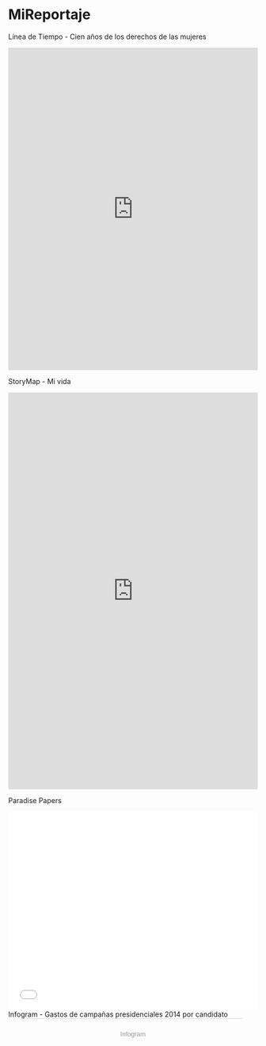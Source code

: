 # MiReportaje
Línea de Tiempo - Cien años de los derechos de las mujeres

<iframe src='https://cdn.knightlab.com/libs/timeline3/latest/embed/index.html?source=1mnUL1zAehVV7ttri4XTd1pCPZ7CUEAjT4pWrq4Q0T-4&font=Default&lang=en&initial_zoom=2&height=650' width='100%' height='650' webkitallowfullscreen mozallowfullscreen allowfullscreen frameborder='0'></iframe>

StoryMap - Mi vida

<iframe src="https://uploads.knightlab.com/storymapjs/df0cb2e7d495c1b671e71540ce768d63/mi-vida/index.html" frameborder="0" width="100%" height="800"></iframe>

Paradise Papers

<iframe id="datawrapper-chart-OTeuL" src="//datawrapper.dwcdn.net/OTeuL/1/" scrolling="no" frameborder="0" allowtransparency="true" allowfullscreen="allowfullscreen" webkitallowfullscreen="webkitallowfullscreen" mozallowfullscreen="mozallowfullscreen" oallowfullscreen="oallowfullscreen" msallowfullscreen="msallowfullscreen" style="width: 0; min-width: 100% !important;" height="400"></iframe>
Infogram - Gastos de campañas presidenciales 2014 por candidato
<div class="infogram-embed" data-id="159b7ec9-c036-44f0-8ac2-3bf4d5d80632" data-type="interactive" data-title=""></div><script>!function(e,t,s,i){var n="InfogramEmbeds",o=e.getElementsByTagName("script"),d=o[0],r=/^http:/.test(e.location)?"http:":"https:";if(/^\/{2}/.test(i)&&(i=r+i),window[n]&&window[n].initialized)window[n].process&&window[n].process();else if(!e.getElementById(s)){var a=e.createElement("script");a.async=1,a.id=s,a.src=i,d.parentNode.insertBefore(a,d)}}(document,0,"infogram-async","https://e.infogram.com/js/dist/embed-loader-min.js");</script><div style="padding:8px 0;font-family:Arial!important;font-size:13px!important;line-height:15px!important;text-align:center;border-top:1px solid #dadada;margin:0 30px"><br><a href="https://infogram.com" style="color:#989898!important;text-decoration:none!important;" target="_blank" rel="nofollow">Infogram</a></div>
